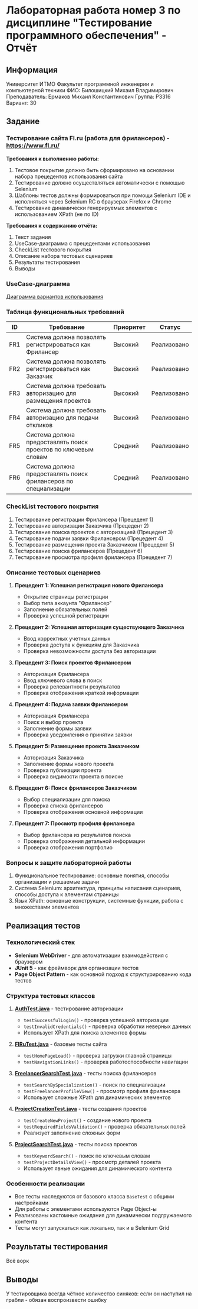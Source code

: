 # Лабораторная работа номер 3 по дисциплине "Тестирование программного обеспечения" - Отчёт

## Информация

Университет ИТМО
Факультет программной инженерии и компьютерной техники
ФИО: Билошицкий Михаил Владимирович
Преподаватель: Ермаков Михаил Константинович
Группа: P3316
Вариант: 30

## Задание

### Тестирование сайта Fl.ru (работа для фрилансеров) - https://www.fl.ru/

**Требования к выполнению работы:**
1. Тестовое покрытие должно быть сформировано на основании набора прецедентов использования сайта
2. Тестирование должно осуществляться автоматически с помощью Selenium
3. Шаблоны тестов должны формироваться при помощи Selenium IDE и исполняться через Selenium RC в браузерах Firefox и Chrome
4. Тестирование динамически генерируемых элементов с использованием XPath (не по ID)

**Требования к содержанию отчёта:**
1. Текст задания
2. UseCase-диаграмма с прецедентами использования
3. CheckList тестового покрытия
4. Описание набора тестовых сценариев
5. Результаты тестирования
6. Выводы

### UseCase-диаграмма
[Диаграмма вариантов использования](./uml.txt)

### Таблица функциональных требований
| ID | Требование | Приоритет | Статус |
|----|------------|-----------|--------|
| FR1 | Система должна позволять регистрироваться как Фрилансер | Высокий | Реализовано |
| FR2 | Система должна позволять регистрироваться как Заказчик | Высокий | Реализовано |
| FR3 | Система должна требовать авторизацию для размещения проектов | Высокий | Реализовано |
| FR4 | Система должна требовать авторизацию для подачи откликов | Высокий | Реализовано |
| FR5 | Система должна предоставлять поиск проектов по ключевым словам | Средний | Реализовано |
| FR6 | Система должна предоставлять поиск фрилансеров по специализации | Средний | Реализовано |

### CheckList тестового покрытия
1. Тестирование регистрации Фрилансера (Прецедент 1)
2. Тестирование авторизации Заказчика (Прецедент 2) 
3. Тестирование поиска проектов с авторизацией (Прецедент 3)
4. Тестирование подачи заявки Фрилансером (Прецедент 4)
5. Тестирование размещения проекта Заказчиком (Прецедент 5)
6. Тестирование поиска фрилансеров (Прецедент 6)
7. Тестирование просмотра профиля фрилансера (Прецедент 7)

### Описание тестовых сценариев

1. **Прецедент 1: Успешная регистрация нового Фрилансера**
   - Открытие страницы регистрации
   - Выбор типа аккаунта "Фрилансер"
   - Заполнение обязательных полей
   - Проверка успешной регистрации

2. **Прецедент 2: Успешная авторизация существующего Заказчика**  
   - Ввод корректных учетных данных
   - Проверка доступа к функциям для Заказчика
   - Проверка невозможности доступа без авторизации

3. **Прецедент 3: Поиск проектов Фрилансером**
   - Авторизация Фрилансера
   - Ввод ключевого слова в поиск
   - Проверка релевантности результатов
   - Проверка отображения краткой информации

4. **Прецедент 4: Подача заявки Фрилансером**
   - Авторизация Фрилансера
   - Поиск и выбор проекта
   - Заполнение формы заявки
   - Проверка уведомления о принятии заявки

5. **Прецедент 5: Размещение проекта Заказчиком**
   - Авторизация Заказчика
   - Заполнение формы нового проекта
   - Проверка публикации проекта
   - Проверка видимости проекта в поиске

6. **Прецедент 6: Поиск фрилансеров Заказчиком**
   - Выбор специализации для поиска
   - Проверка списка фрилансеров
   - Проверка отображения основной информации

7. **Прецедент 7: Просмотр профиля фрилансера**
   - Выбор фрилансера из результатов поиска
   - Проверка отображения детальной информации
   - Проверка отображения портфолио

### Вопросы к защите лабораторной работы
1. Функциональное тестирование: основные понятия, способы организации и решаемые задачи
2. Система Selenium: архитектура, принципы написания сценариев, способы доступа к элементам страницы
3. Язык XPath: основные конструкции, системные функции, работа с множествами элементов

## Реализация тестов

### Технологический стек
- **Selenium WebDriver** - для автоматизации взаимодействия с браузером
- **JUnit 5** - как фреймворк для организации тестов
- **Page Object Pattern** - как основной подход к структурированию кода тестов

### Структура тестовых классов

1. **[AuthTest.java](./src/test/java/ru/hulumulumulus/lab3/AuthTest.java)** - тестирование авторизации
   - `testSuccessfulLogin()` - проверка успешной авторизации
   - `testInvalidCredentials()` - проверка обработки неверных данных
   - Использует XPath для поиска элементов формы

2. **[FlRuTest.java](./src/test/java/ru/hulumulumulus/lab3/FlRuTest.java)** - базовые тесты сайта
   - `testHomePageLoad()` - проверка загрузки главной страницы
   - `testNavigationLinks()` - проверка работоспособности навигации

3. **[FreelancerSearchTest.java](./src/test/java/ru/hulumulumulus/lab3/FreelancerSearchTest.java)** - тесты поиска фрилансеров
   - `testSearchBySpecialization()` - поиск по специализации
   - `testFreelancerProfileView()` - просмотр профиля фрилансера
   - Использует сложные XPath для динамических элементов

4. **[ProjectCreationTest.java](./src/test/java/ru/hulumulumulus/lab3/ProjectCreationTest.java)** - тесты создания проектов
   - `testCreateNewProject()` - создание нового проекта
   - `testRequiredFieldsValidation()` - проверка обязательных полей
   - Реализует заполнение сложных форм

5. **[ProjectSearchTest.java](./src/test/java/ru/hulumulumulus/lab3/ProjectSearchTest.java)** - тесты поиска проектов
   - `testKeywordSearch()` - поиск по ключевым словам
   - `testProjectDetailsView()` - просмотр деталей проекта
   - Использует явные ожидания для динамического контента

### Особенности реализации
- Все тесты наследуются от базового класса `BaseTest` с общими настройками
- Для работы с элементами используются Page Object-ы
- Реализованы кастомные ожидания для динамически подгружаемого контента
- Тесты могут запускаться как локально, так и в Selenium Grid

## Результаты тестирования

Всё ворк

## Выводы

У тестировщика всегда чётное количество синяков: если он наступил на грабли - обязан воспроизвести ошибку
